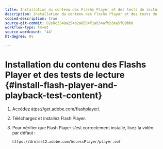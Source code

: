 ```yaml
---
title: Installation du contenu des Flashs Player et des tests de lecture
description: Installation du contenu des Flashs Player et des tests de lecture
copied-description: true
source-git-commit: 02ebc3548a254b2a6554f1ab34afbb3ea5f09bb8
workflow-type: tm+mt
source-wordcount: '44'
ht-degree: 0%

---
```


# Installation du contenu des Flashs Player et des tests de lecture {#install-flash-player-and-playback-test-content}

1. Accédez à<span></span>tps://get.adobe.com/flashplayer/.
1. Téléchargez et installez Flash Player.
1. Pour vérifier que Flash Player s’est correctement installé, lisez la vidéo par défaut :

   `https://drmtest2.adobe.com/AccessPlayer/player.swf`
